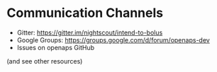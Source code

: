 # Communication Channels

 - Gitter: https://gitter.im/nightscout/intend-to-bolus
 - Google Groups: https://groups.google.com/d/forum/openaps-dev
 - Issues on openaps GitHub

(and see other resources)